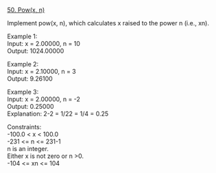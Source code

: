 [50. Pow(x, n)](https://leetcode.com/problems/powx-n/description/)




Implement pow(x, n), which calculates x raised to the power n (i.e., xn).          

Example 1:         
Input: x = 2.00000, n = 10          
Output: 1024.00000          

Example 2:                
Input: x = 2.10000, n = 3            
Output: 9.26100         

Example 3:           
Input: x = 2.00000, n = -2          
Output: 0.25000         
Explanation: 2-2 = 1/22 = 1/4 = 0.25           
 
Constraints:         
-100.0 < x < 100.0         
-231 <= n <= 231-1           
n is an integer.            
Either x is not zero or n >0.            
-104 <= xn <= 104            

